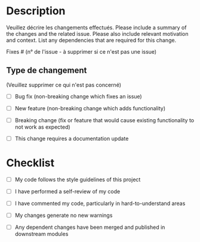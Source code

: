 # Description

Veuillez décrire les changements effectués.
Please include a summary of the changes and the related issue. Please also include relevant motivation and context. List any dependencies that are required for this change.

Fixes # (n° de l'issue - à supprimer si ce n'est pas une issue)


## Type de changement

(Veuillez supprimer ce qui n'est pas concerné)

- [ ] Bug fix (non-breaking change which fixes an issue)
- [ ] New feature (non-breaking change which adds functionality)
- [ ] Breaking change (fix or feature that would cause existing functionality to not work as expected)
- [ ] This change requires a documentation update


# Checklist

- [ ] My code follows the style guidelines of this project
- [ ] I have performed a self-review of my code
- [ ] I have commented my code, particularly in hard-to-understand areas
- [ ] My changes generate no new warnings
- [ ] Any dependent changes have been merged and published in downstream modules

